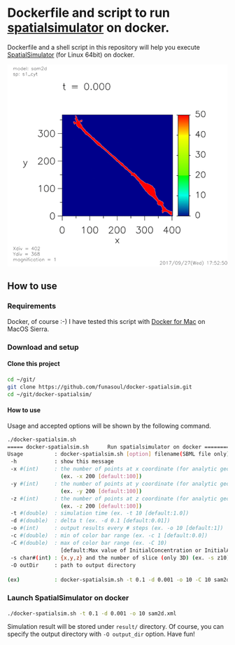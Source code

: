 # Dockerfile and script to run [spatialsimulator](https://github.com/spatialsimulator) on docker.
Dockerfile and a shell script in this repository will help you execute [SpatialSimulator](https://github.com/spatialsimulator) (for Linux 64bit) on docker.

![SpatialSimulator on Docker](./images/sam2d_s1_cyt.gif "SpatialSimulator on Docker")

## How to use
### Requirements
Docker, of course :-)
I have tested this script with [Docker for Mac](https://www.docker.com/products/docker#/mac) on MacOS Sierra.

### Download and setup
#### Clone this project
```sh
cd ~/git/
git clone https://github.com/funasoul/docker-spatialsim.git
cd ~/git/docker-spatialsim/
```

#### How to use
Usage and accepted options will be shown by the following command.
```sh
./docker-spatialsim.sh
===== docker-spatialsim.sh      Run spatialsimulator on docker ===================
Usage          : docker-spatialsim.sh [option] filename(SBML file only)
 -h            : show this message
 -x #(int)     : the number of points at x coordinate (for analytic geometry only)
                 (ex. -x 200 [default:100])
 -y #(int)     : the number of points at y coordinate (for analytic geometry only)
                 (ex. -y 200 [default:100])
 -z #(int)     : the number of points at z coordinate (for analytic geometry only)
                 (ex. -z 200 [default:100])
 -t #(double)  : simulation time (ex. -t 10 [default:1.0])
 -d #(double)  : delta t (ex. -d 0.1 [default:0.01])
 -o #(int)     : output results every # steps (ex. -o 10 [default:1])
 -c #(double)  : min of color bar range (ex. -c 1 [default:0.0])
 -C #(double)  : max of color bar range (ex. -C 10)
                 [default:Max value of InitialConcentration or InitialAmount]
 -s char#(int) : {x,y,z} and the number of slice (only 3D) (ex. -s z10)
 -O outDir     : path to output directory

(ex)           : docker-spatialsim.sh -t 0.1 -d 0.001 -o 10 -C 10 sam2d.xml
```

### Launch SpatialSimulator on docker
```sh
./docker-spatialsim.sh -t 0.1 -d 0.001 -o 10 sam2d.xml
```
Simulation result will be stored under `result/` directory. Of course, you can specify the output directory with `-O output_dir` option.
Have fun!

